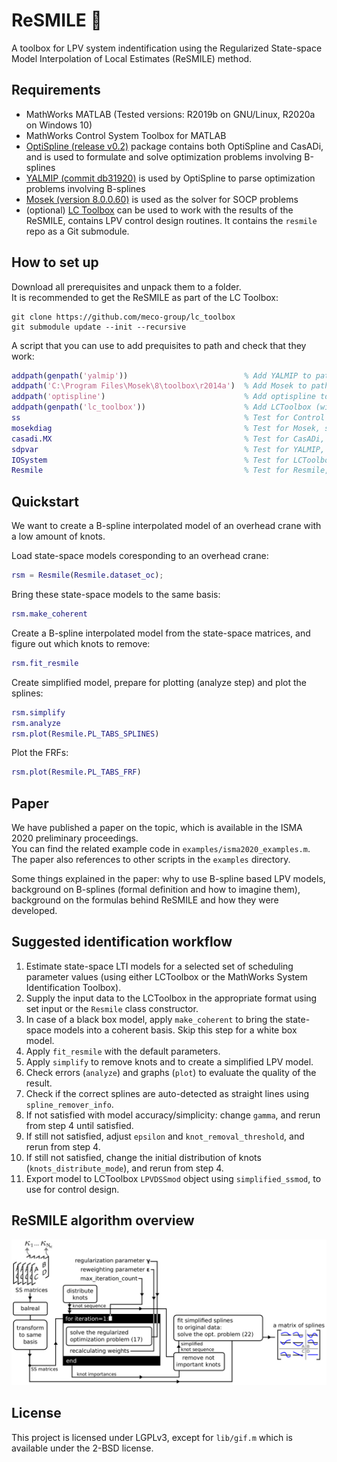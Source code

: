 # ReSMILE 🙂

A toolbox for LPV system indentification using the Regularized State-space Model Interpolation of Local Estimates (ReSMILE) method.

## Requirements

- MathWorks MATLAB (Tested versions: R2019b on GNU/Linux, R2020a on Windows 10)
- MathWorks Control System Toolbox for MATLAB
- [OptiSpline (release v0.2)](https://github.com/meco-group/optispline/releases/tag/v0.2) package contains both OptiSpline and CasADi, and is used to formulate and solve optimization problems involving B-splines
- [YALMIP (commit db31920)](https://github.com/yalmip/YALMIP/tree/db319203c264b580c7409cf70073d54dfe792704) is used by OptiSpline to parse optimization problems involving B-splines
- [Mosek (version 8.0.0.60)](https://www.mosek.com/downloads/8.0.0.60/) is used as the solver for SOCP problems
- (optional) [LC Toolbox](https://github.com/meco-group/lc_toolbox) can be used to work with the results of the ReSMILE, contains LPV control design routines. It contains the `resmile` repo as a Git submodule.

## How to set up

Download all prerequisites and unpack them to a folder.  
It is recommended to get the ReSMILE as part of the LC Toolbox:

    git clone https://github.com/meco-group/lc_toolbox
    git submodule update --init --recursive

A script that you can use to add prequisites to path and check that they work:

```m
addpath(genpath('yalmip'))                          % Add YALMIP to path
addpath('C:\Program Files\Mosek\8\toolbox\r2014a')  % Add Mosek to path
addpath('optispline')                               % Add optispline to path
addpath(genpath('lc_toolbox'))                      % Add LCToolbox (with the ReSMILE) to path
ss                                                  % Test for Control System Toolbox, should print "Empty state-space model."
mosekdiag                                           % Test for Mosek, should print "mosekopt is working correctly." in the last line
casadi.MX                                           % Test for CasADi, should print "0x0" if CasADi is working correctly
sdpvar                                              % Test for YALMIP, should print "Linear scalar (real, 1 variable)" in the first line
IOSystem                                            % Test for LCToolbox, should not print anything, should run without an error.
Resmile                                             % Test for Resmile, should print "Resmile with properties:"
```

## Quickstart

We want to create a B-spline interpolated model of an overhead crane with a low amount of knots. 

Load state-space models coresponding to an overhead crane:

```m
rsm = Resmile(Resmile.dataset_oc); 
```

Bring these state-space models to the same basis:

```m
rsm.make_coherent
```

Create a B-spline interpolated model from the state-space matrices, and figure out which knots to remove:

```m
rsm.fit_resmile
```

Create simplified model, prepare for plotting (analyze step) and plot the splines:

```m
rsm.simplify
rsm.analyze
rsm.plot(Resmile.PL_TABS_SPLINES)
```

Plot the FRFs:
```m
rsm.plot(Resmile.PL_TABS_FRF)
```

## Paper <a name="isma2020" />

We have published a paper on the topic, which is available in the ISMA 2020 preliminary proceedings.  
You can find the related example code in `examples/isma2020_examples.m`.  
The paper also references to other scripts in the `examples` directory.  

<!--
How to cite the toolbox:

```bibtex
@inproceedings{resmile_isma2020,
  author={András Retzler and Jan Swevers and Joris Gillis and Zsolt Kollár},
  booktitle={Proceedings of ISMA2020 and USD2020}, 
  title={{ReSMILE}: trading off model accuracy and complexity for linear parameter-varying systems}, 
  year={2020},
  pages={}
}
```
-->

Some things explained in the paper: why to use B-spline based LPV models, background on B-splines (formal definition and how to imagine them), background on the formulas behind ReSMILE and how they were developed.

## Suggested identification workflow

1. Estimate state-space LTI models for a selected set of scheduling parameter values (using either LCToolbox or the MathWorks System Identification Toolbox).
2. Supply the input data to the LCToolbox in the appropriate format using set input or the `Resmile` class constructor.
3. In case of a black box model, apply `make_coherent` to bring the state-space models into a coherent basis. Skip this step for a white box model.
4. Apply `fit_resmile` with the default parameters. 
5. Apply `simplify` to remove knots and to create a simplified LPV model.
6. Check errors (`analyze`) and graphs (`plot`) to evaluate the quality of the result.
7. Check if the correct splines are auto-detected as straight lines using `spline_remover_info`.
8. If not satisfied with model accuracy/simplicity: change `gamma`, and rerun from step 4 until satisfied.
9. If still not satisfied, adjust `epsilon` and `knot_removal_threshold`, and rerun from step 4.
10. If still not satisfied, change the initial distribution of knots (`knots_distribute_mode`), and rerun from step 4.
11. Export model to LCToolbox `LPVDSSmod` object using `simplified_ssmod`, to use for control design.

## ReSMILE algorithm overview

![](@Resmile/images/overview.png)

## License

This project is licensed under LGPLv3, except for `lib/gif.m` which is available under the 2-BSD license.
